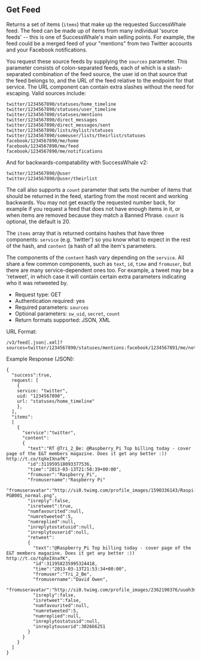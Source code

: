 Get Feed
--------

Returns a set of items (`items`) that make up the requested SuccessWhale feed. The feed can be made up of items from many individual 'source feeds' -- this is one of SuccessWhale's main selling points. For example, the feed could be a merged feed of your "mentions" from two Twitter accounts and your Facebook notifications.

You request these source feeds by supplying the `sources` parameter. This parameter consists of colon-separated feeds, each of which is a slash-separated combination of the feed source, the user id on that source that the feed belongs to, and the URL of the feed relative to the endpoint for that service. The URL component can contain extra slashes without the need for escaping. Valid sources include:

    twitter/1234567890/statuses/home_timeline
    twitter/1234567890/statuses/user_timeline
    twitter/1234567890/statuses/mentions
    twitter/1234567890/direct_messages
    twitter/1234567890/direct_messages/sent
    twitter/1234567890/lists/mylist/statuses
    twitter/1234567890/someuser/lists/theirlist/statuses
    facebook/1234567890/me/home
    facebook/1234567890/me/feed
    facebook/1234567890/me/notifications

And for backwards-compatability with SuccessWhale v2:

    twitter/1234567890/@user
    twitter/1234567890/@user/theirlist

The call also supports a `count` parameter that sets the number of items that should be returned in the feed, starting from the most recent and working backwards. You may not get exactly the requested number back, for example if you request a feed that does not have enough items in it, or when items are removed because they match a Banned Phrase. `count` is optional, the default is 20.

The `items` array that is returned contains hashes that have three components: `service` (e.g. 'twitter') so you know what to expect in the rest of the hash, and `content` (a hash of all the item's parameters.

The components of the `content` hash vary depending on the `service`. All share a few common components, such as `text`, `id`, `time` and `fromuser`, but there are many service-dependent ones too. For example, a tweet may be a 'retweet', in which case it will contain certain extra parameters indicating who it was retweeted by.

* Request type: GET
* Authentication required: yes
* Required parameters: `sources`
* Optional parameters: `sw_uid`, `secret`, `count`
* Return formats supported: JSON, XML

URL Format:

    /v3/feed[.json|.xml]?sources=twitter/1234567890/statuses/mentions:facebook/1234567891/me/notifications&count=1

Example Response (JSON):

    {
      "success":true,
      request: [
        {
        service: "twitter",
        uid: "1234567890",
        url: "statuses/home_timeline"
        },
      ],
      "items":
      [
        {
          "service":"twitter",
          "content":
          {
            "text":"RT @Tri_2_Be: @Raspberry_Pi Top billing today - cover page of the E&T members magazine. Does it get any better :)) http://t.co/tqXeIXnafK",
            "id":311959518093377536,
            "time":"2013-03-13T21:58:39+00:00",
            "fromuser":"Raspberry_Pi",
            "fromusername":"Raspberry Pi"
            "fromuseravatar":"http://si0.twimg.com/profile_images/1590336143/Raspi-PGB001_normal.png",
            "isreply":false,
            "isretweet":true,
            "numfavourited":null,
            "numretweeted":5,
            "numreplied":null,
            "inreplytostatusid":null,
            "inreplytouserid":null,
            "retweet":
            {
              "text":"@Raspberry_Pi Top billing today - cover page of the E&T members magazine. Does it get any better :)) http://t.co/tqXeIXnafK",
              "id":311958235995324418,
              "time":"2013-03-13T21:53:34+00:00",
              "fromuser":"Tri_2_Be",
              "fromusername":"David Owen",
              "fromuseravatar":"http://si0.twimg.com/profile_images/2362190376/uuoh3mqtuhimtpfe3m9f_normal.jpeg",
              "isreply":false,
              "isretweet":false,
              "numfavourited":null,
              "numretweeted":5,
              "numreplied":null,
              "inreplytostatusid":null,
              "inreplytouserid":302666251
            }
          }
        }
      ]
    }
